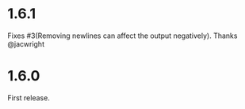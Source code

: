 # 1.6.1

Fixes #3(Removing newlines can affect the output negatively). Thanks @jacwright

# 1.6.0

First release.
